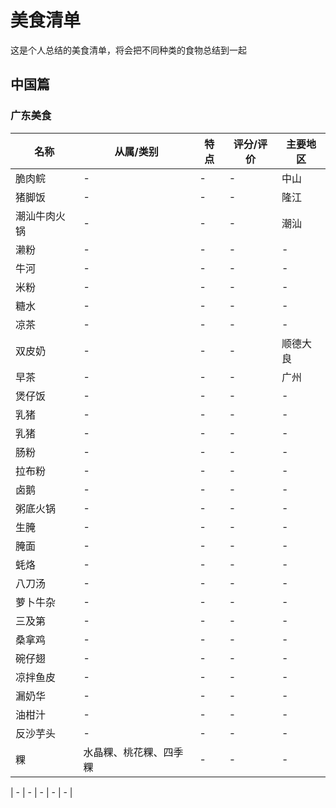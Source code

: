 # 美食清单

这是个人总结的美食清单，将会把不同种类的食物总结到一起

## 中国篇

### 广东美食
| 名称 | 从属/类别 | 特点 | 评分/评价 | 主要地区 |
|----------|----------|----------|----------|----------|
| 脆肉鲩 | - | - | - | 中山 |
| 猪脚饭 | - | - | - | 隆江 |
| 潮汕牛肉火锅 | - | - | - | 潮汕 |
| 濑粉 | - | - | - | - |
| 牛河 | - | - | - | - |
| 米粉 | - | - | - | - |
| 糖水 | - | - | - | - |
| 凉茶 | - | - | - | - |
| 双皮奶 | - | - | - | 顺德大良 |
| 早茶 | - | - | - | 广州 |
| 煲仔饭 | - | - | - | - |
| 乳猪 | - | - | - | - |
| 乳猪 | - | - | - | - |
| 肠粉 | - | - | - | - |
| 拉布粉 | - | - | - | - |
| 卤鹅 | - | - | - | - |
| 粥底火锅 | - | - | - | - |
| 生腌 | - | - | - | - |
| 腌面 | - | - | - | - |
| 蚝烙 | - | - | - | - |
| 八刀汤 | - | - | - | - |
| 萝卜牛杂 | - | - | - | - |
| 三及第 | - | - | - | - |
| 桑拿鸡 | - | - | - | - |
| 碗仔翅 | - | - | - | - |
| 凉拌鱼皮 | - | - | - | - |
| 漏奶华 | - | - | - | - |
| 油柑汁 | - | - | - | - |
| 反沙芋头 | - | - | - | - |
| 粿 |  水晶粿、桃花粿、四季粿 | - | - | - |

| - | - | - | - | - |

